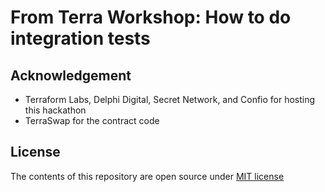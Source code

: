# From Terra Workshop: How to do integration tests

## Acknowledgement

- Terraform Labs, Delphi Digital, Secret Network, and Confio for hosting this hackathon
- TerraSwap for the contract code

## License

The contents of this repository are open source under [MIT license](https://opensource.org/licenses/MIT)